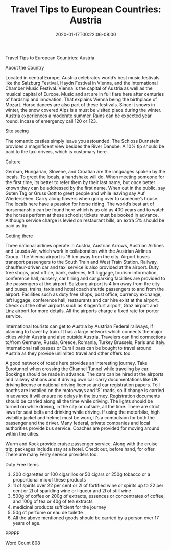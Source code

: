 ﻿---
title: "Travel Tips to European Countries: Austria"
date: 2020-01-17T00:22:06-08:00
description: "Travel Tips To European Countries Tips for Web Success"
featured_image: "/images/Travel Tips To European Countries.jpg"
tags: ["Travel Tips To European Countries"]
---

Travel Tips to European Countries: Austria

About the Country

Located in central Europe, Austria celebrates world’s best music festivals like the Salzburg Festival, Haydn Festival in Vienna, and the International Chamber Music Festival. Vienna is the capital of Austria as well as the musical capital of Europe. Music and art are in full flare here after centuries of hardship and innovation. That explains Vienna being the birthplace of Mozart. Horse dances are also part of these festivals. Since it snows in winter, the snow covered Alps is a must be visited place during the winter. Austria experiences a moderate summer. Rains can be expected year round. Incase of emergency call 120 or 123.

Site seeing

The romantic castles simply leave you astounded. The Schloss Durnstein provides a magnificent view besides the River Danube. A 10% tip should be paid to the taxi drivers, which is customary here.

Culture

German, Hungarian, Slovene, and Croatian are the languages spoken by the locals. To greet the locals, a handshake will do. When meeting someone for the first time, its better to refer them by their last name, but once better known they can be addressed by the first name. When out in the public, say Guten Tag or Gruss Gott to greet people and while leaving say Auf Wiedersehen. Carry along flowers when going over to someone’s house. The locals here have a passion for horse riding. The world’s best art of horsemanship can be found here which is as old as 400 years and to watch the horses perform at these schools; tickets must be booked in advance. Although service charge is levied on restaurant bills, an extra 5% should be paid as tip.

Getting there

Three national airlines operate in Austria, Austrian Arrows, Austrian Airlines and Lausda Air, which work in collaboration with the Austrian Airlines Group. The Vienna airport is 18 km away from the city. Airport buses transport passengers to the South Train and West Train Station. Railway, chauffeur-driven car and taxi service is also provided at the airport. Duty free shops, post office, bank, eateries, left luggage, tourism information, conference hall, nursery, car hiring and car parking facilities are provided to the passengers at the airport. 
Salzburg airport is 4 km away from the city and buses, trains, taxis and hotel coach shuttle passengers to and from the airport. Facilities such as duty free shops, post office, currency exchange, left luggage, conference hall, restaurants and car hire exist at the airport. Check out the other airports such as Klagenfurt airport, Graz airport and Linz airport for more details. All the airports charge a fixed rate for porter service.  

International tourists can get to Austria by Austrian Federal railways, if planning to travel by train. It has a large network which connects the major cities within Austria and also outside Austria. Travelers can find connections to/from Germany, Russia, Greece, Romania, Turkey Brussels, Paris and Italy. International rail passes or Eurail pass can be bought to travel around Austria as they provide unlimited travel and other offers too.

A good network of roads here provides an interesting journey. Take Eurotunnel when crossing the Channel Tunnel while traveling by car. Bookings should be made in advance. The cars can be hired at the airports and railway stations and if driving own car carry documentations like UK driving license or national driving license and car registration papers. Toll booths are installed on the motorways and ‘S’ roads, so if change is carried in advance it will ensure no delays in the journey. Registration documents should be carried along all the time while driving. The lights should be turned on while driving, in the city or outside, all the time. There are strict laws for seat belts and drinking while driving. If using the motorbike, high visibility jacket and helmet must be worn, it’s a compulsion for both the passenger and the driver. Many federal, private companies and local authorities provide bus service. Coaches are provided for moving around within the cities.

Wurm and Kock provide cruise passenger service. Along with the cruise trip, packages include stay at a hotel. Check out, before hand, for offer. There are many Ferry service providers too.

Duty Free Items

1. 200 cigarettes or 100 cigarillos or 50 cigars or 250g tobacco or a proportional mix of these products
2. 1l of spirits over 22 per cent or 2l of fortified wine or spirits up to 22 per cent or 2l of sparkling wine or liqueur and 2l of still wine
3. 500g of coffee or 200g of extracts, essences or concentrates of coffee, and 100g of tea or 40g of tea extracts
4. medicinal products sufficient for the journey
5. 50g of perfume or eau de toilette
6. All the above mentioned goods should be carried by a person over 17 years of age.

PPPPP

Word Count 808
 



